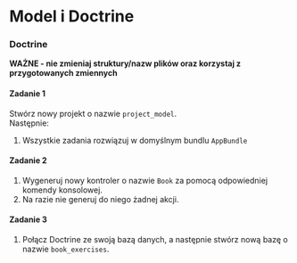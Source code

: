#  Model i Doctrine
### Doctrine

**WAŻNE -  nie zmieniaj struktury/nazw plików oraz korzystaj z przygotowanych zmiennych**

#### Zadanie 1
Stwórz nowy projekt o nazwie `project_model`.  
Następnie:
1. Wszystkie zadania rozwiązuj w domyślnym bundlu `AppBundle`

#### Zadanie 2

1. Wygeneruj nowy kontroler o nazwie `Book` za pomocą odpowiedniej komendy konsolowej.  
2. Na razie nie generuj do niego żadnej akcji.

#### Zadanie 3

1. Połącz Doctrine ze swoją bazą danych, a następnie stwórz nową bazę o nazwie `book_exercises`.
